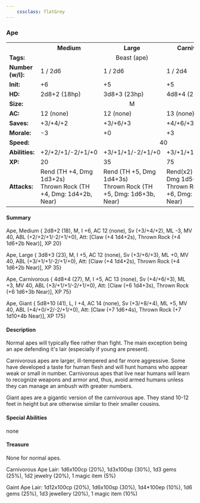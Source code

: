 ```yaml
---
    cssclass: flatGrey
---
```


### Ape
<table>
    <tr>
        <th></th>
        <th><b>Medium<b></th>
        <th><b>Large<b></th>
        <th><b>Carnivorous<b></th>
        <th><b>Giant<b></th>
    </tr>
    <tr>
        <td><b>Tags:</b></td>
        <td colspan=3 align="center">Beast (ape)</td>
        <td>Beast (ape, giant)</td>
    </tr>
    <tr>
        <td><b>Number (w/l):</b></td>
        <td>1 / 2d6</td>
        <td>1 / 2d6</td>
        <td>1 / 2d4</td>
        <td>1 / 1d3+1</td>
    </tr>
    <tr>
        <td><b>Init:</b></td>
        <td>+6</td>
        <td>+5</td>
        <td>+5</td>
        <td>+4</td>
    </tr>
    <tr>
        <td><b>HD:</b></td>
        <td>2d8+2 (18hp)</td>
        <td>3d8+3 (23hp)</td>
        <td>4d8+4 (27hp)</td>
        <td>5d8+10 (41hp)</td>
    </tr>
    <tr>
        <td><b>Size:</b></td>
        <td colspan=3 align="center">M</td>
        <td>L</td>
    </tr>
    <tr>
        <td><b>AC:</b></td>
        <td>12 (none)</td>
        <td>12 (none)</td>
        <td>13 (none)</td>
        <td>14 (none)</td>
    </tr>
    <tr>
        <td><b>Saves:</b></td>
        <td>+3/+4/+2</td>
        <td>+3/+6/+3</td>
        <td>+4/+6/+3</td>
        <td>+3/+8/+4</td>
    </tr>
    <tr>
        <td><b>Morale:</b></td>
        <td>-3</td>
        <td>+0</td>
        <td>+3</td>
        <td>+5</td>
    </tr>
    <tr>
        <td><b>Speed:</b></td>
        <td colspan=4 align="center">40</td>
    </tr>
    <tr>
        <td><b>Abilities:</b></td>
        <td>+2/+2/+1/-2/+1/+0</td>
        <td>+3/+1/+1/-2/+1/+0</td>
        <td>+3/+1/+1/-2/+1/+0</td>
        <td>+4/+0/+2/-2/+1/+0</td>
    </tr>
    <tr>
        <td><b>XP:</b></td>
        <td>20</td>
        <td>35</td>
        <td>75</td>
        <td>175</td>
    </tr>
    <tr>
        <td><b>Attacks:</b></td>
        <td>Rend (TH +4, Dmg 1d3+2s)<br/>Thrown Rock (TH +4, Dmg: 1d4+2b, Near)</td>
        <td>Rend (TH +5, Dmg 1d4+3s)<br/>Thrown Rock (TH +5, Dmg: 1d6+3b, Near)</td>
        <td>Rend(x2) (TH +6, Dmg 1d5+3s)<br/>Thrown Rock (TH +6, Dmg: 1d8+3b, Near)</td>
        <td>Rend(x2) (TH +7, Dmg 1d6+4s)<br/>Thrown Rock (TH +7, Dmg: 1d10+4b, Near)</td>
    </tr>
</table>

#### Summary
Ape, Medium { 2d8+2 (18), M, I +6, AC 12 (none), Sv (+3/+4/+2), ML -3, MV 40, ABL (+2/+2/+1/-2/+1/+0), Att: [Claw (+4 1d4+2s), Thrown Rock (+4 1d6+2b Near)], XP 20}

Ape, Large { 3d8+3 (23), M, I +5, AC 12 (none), Sv (+3/+6/+3), ML +0, MV 40, ABL (+3/+1/+1/-2/+1/+0), Att: [Claw (+4 1d4+2s), Thrown Rock (+4 1d6+2b Near)], XP 35}

Ape, Carnivorous { 4d8+4 (27), M, I +5, AC 13 (none), Sv (+4/+6/+3), ML +3, MV 40, ABL (+3/+1/+1/-2/+1/+0), Att: [Claw (+6 1d4+3s), Thrown Rock (+6 1d6+3b Near)], XP 75}

Ape, Giant { 5d8+10 (41), L, I +4, AC 14 (none), Sv (+3/+8/+4), ML +5, MV 40, ABL (+4/+0/+2/-2/+1/+0), Att: [Claw (+7 1d6+4s), Thrown Rock (+7 1d10+4b Near)], XP 175}

#### Description
Normal apes will typically flee rather than fight. The main exception being an ape defending it's lair (especially if young are present).

Carnivorous apes are larger, ill-tempered and far more aggressive.  Some have developed a taste for human flesh and will hunt humans who appear weak or small in number.  Carnivorous apes that live near humans will learn to recognize weapons and armor and, thus, avoid armed humans unless they can manage an ambush with greater numbers.

Giant apes are a gigantic version of the carnivorous ape.  They stand 10-12 feet in height but are otherwise similar to their smaller cousins.

#### Special Abilities
none

#### Treasure
None for normal apes.

Carnivorous Ape Lair: 1d6x100cp (20%), 1d3x100sp (30%), 1d3 gems (25%), 1d2 jewelry (20%), 1 magic item (5%)

Gaint Ape Lair: 1d12x100cp (20%), 1d6x100sp (30%), 1d4*100ep (10%), 1d6 gems (25%), 1d3 jewellery (20%), 1 magic item (10%)

